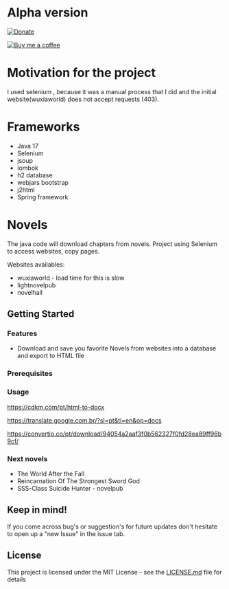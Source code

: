 # Alpha version

[![Donate](https://img.shields.io/badge/Donate-PayPal-green.svg)](https://www.paypal.com/donate/?hosted_button_id=YTFGHACH5Y8F2)

[![Buy me a coffee](https://www.buymeacoffee.com/assets/img/custom_images/orange_img.png)](https://www.buymeacoffee.com/victormendeslc)


# Motivation for the project
I used selenium , because it was a manual process that I did and the initial website(wuxiaworld) does not accept requests (403).

# Frameworks
- Java 17
- Selenium
- jsoup
- lombok
- h2 database
- webjars bootstrap
- j2html
- Spring framework

# Novels
The java code will download chapters from novels.
Project using Selenium to access websites, copy pages.

Websites availables:
- wuxiaworld - load time for this is slow
- lightnovelpub
- novelhall

## Getting Started


### Features

- Download and save you favorite Novels from websites into a database and export to HTML file

### Prerequisites


### Usage

https://cdkm.com/pt/html-to-docx

https://translate.google.com.br/?sl=pt&tl=en&op=docs

https://convertio.co/pt/download/94054a2aaf3f0b562327f0fd28ea89ff96b9cf/

### Next novels
- The World After the Fall
- Reincarnation Of The Strongest Sword God
- SSS-Class Suicide Hunter - novelpub

## Keep in mind!

If you come across bug's or suggestion's for future updates don't hesitate to open up a "new Issue" in the issue tab.

## License

This project is licensed under the MIT License - see the [LICENSE.md](license.md) file for details